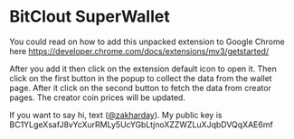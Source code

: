 # BitClout SuperWallet

You could read on how to add this unpacked extension to Google Chrome here https://developer.chrome.com/docs/extensions/mv3/getstarted/

After you add it then click on the extension default icon to open it. Then click on the first button in the popup to collect the data from the wallet page. After it click on the second button to fetch the data from creator pages. The creator coin prices will be updated.

If you want to say hi, text ([@zakharday](https://bitclout.com/u/zakharday)). My public key is BC1YLgeXsafJ8vYcXurRMLy5UcYGbLtjnoXZZWZLuXJqbDVQqXAE6mf
